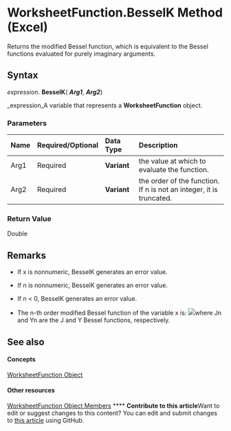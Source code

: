 
# WorksheetFunction.BesselK Method (Excel)

Returns the modified Bessel function, which is equivalent to the Bessel functions evaluated for purely imaginary arguments.


## Syntax

 _expression_. **BesselK**( **_Arg1_**,  **_Arg2_**)

 _expression_A variable that represents a  **WorksheetFunction** object.


### Parameters



|**Name**|**Required/Optional**|**Data Type**|**Description**|
|:-----|:-----|:-----|:-----|
|Arg1|Required| **Variant**| the value at which to evaluate the function.|
|Arg2|Required| **Variant**|the order of the function. If n is not an integer, it is truncated.|

### Return Value

Double


## Remarks




- If x is nonnumeric, BesselK generates an error value.
    
- If n is nonnumeric, BesselK generates an error value.
    
- If n < 0, BesselK generates an error value.
    
- The n-th order modified Bessel function of the variable x is:
![](..\images\awfbeslk_ZA06051112.gif)where Jn and Yn are the J and Y Bessel functions, respectively. 
    

## See also


#### Concepts


 [WorksheetFunction Object](7b1d5639-363d-632c-2cf0-2232562646b6.md)
#### Other resources


 [WorksheetFunction Object Members](6811ca87-4b53-0bff-88c9-30bf7497879a.md)
****   **Contribute to this article**Want to edit or suggest changes to this content? You can edit and submit changes to  [this article](https://github.com/jhershey00/VBA_Excel_Test/OpenXMLCon/articles/9b2eb52e-2b8a-3608-6410-52abccc886b3.md) using GitHub.

